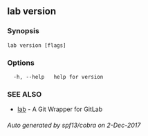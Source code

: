 ## lab version



### Synopsis




```
lab version [flags]
```

### Options

```
  -h, --help   help for version
```

### SEE ALSO
* [lab](lab.md)	 - A Git Wrapper for GitLab

###### Auto generated by spf13/cobra on 2-Dec-2017
